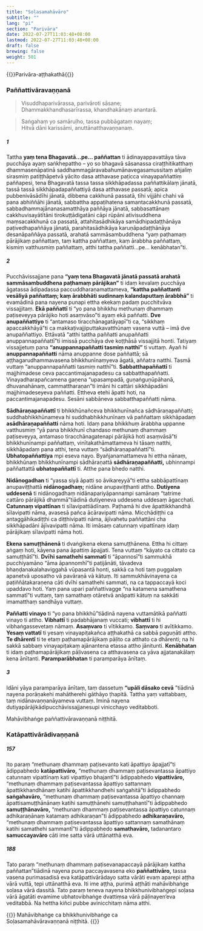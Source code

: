 ```yaml
---
title: "Soḷasamahāvāro"
subtitle: ""
lang: "pi"
section: "Parivāra"
date: 2022-07-27T11:03:48+08:00
lastmod: 2022-07-27T11:03:48+08:00
draft: false
brewing: false
weight: 501
---
```


{{<subtitle>}}Parivāra-aṭṭhakathā{{</subtitle>}}

### Paññattivāravaṇṇanā

> Visuddhaparivārassa, parivāroti sāsane;  
> Dhammakkhandhasarīrassa, khandhakānaṃ anantarā.

> Saṅgahaṃ yo samāruḷho, tassa pubbāgataṃ nayaṃ;  
> Hitvā dāni karissāmi, anuttānatthavaṇṇanaṃ.

##### 1

Tattha **yaṃ tena Bhagavatā…pe… paññattan** ti ādinayappavattāya tāva pucchāya ayaṃ saṅkhepattho – yo so bhagavā sāsanassa ciraṭṭhitikatthaṃ dhammasenāpatinā saddhammagāravabahumānavegasamussitaṃ añjaliṃ sirasmiṃ patiṭṭhāpetvā yācito dasa atthavase paṭicca vinayapaññattiṃ paññapesi, tena Bhagavatā tassa tassa sikkhāpadassa paññattikālaṃ jānatā, tassā tassā sikkhāpadapaññattiyā dasa atthavase passatā; apica pubbenivāsādīhi jānatā, dibbena cakkhunā passatā, tīhi vijjāhi chahi vā pana abhiññāhi jānatā, sabbattha appaṭihatena samantacakkhunā passatā, sabbadhammajānanasamatthāya paññāya jānatā, sabbasattānaṃ cakkhuvisayātītāni tirokuṭṭādigatāni cāpi rūpāni ativisuddhena maṃsacakkhunā ca passatā, attahitasādhikāya samādhipadaṭṭhānāya paṭivedhapaññāya jānatā, parahitasādhikāya karuṇāpadaṭṭhānāya desanāpaññāya passatā, arahatā sammāsambuddhena “yaṃ paṭhamaṃ pārājikaṃ paññattaṃ, taṃ kattha paññattaṃ, kaṃ ārabbha paññattaṃ, kismiṃ vatthusmiṃ paññattaṃ, atthi tattha paññatti…pe… kenābhatan”ti.

##### 2

Pucchāvissajjane pana **“yaṃ tena Bhagavatā jānatā passatā arahatā sammāsambuddhena paṭhamaṃ pārājikan”** ti idaṃ kevalaṃ pucchāya āgatassa ādipadassa paccuddharaṇamattameva, **“kattha paññattanti vesāliyā paññattaṃ; kaṃ ārabbhāti sudinnaṃ kalandaputtaṃ ārabbhā”** ti evamādinā pana nayena punapi ettha ekekaṃ padaṃ pucchitvāva vissajjitaṃ. **Ekā paññattī** ti “yo pana bhikkhu methunaṃ dhammaṃ paṭiseveyya pārājiko hoti asaṃvāso”ti ayaṃ ekā paññatti. **Dve anupaññattiyo** ti “antamaso tiracchānagatāyapī”ti ca, “sikkhaṃ apaccakkhāyā”ti ca makkaṭivajjiputtakavatthūnaṃ vasena vuttā – imā dve anupaññattiyo. Ettāvatā “atthi tattha paññatti anupaññatti anuppannapaññattī”ti imissā pucchāya dve koṭṭhāsā vissajjitā honti. Tatiyaṃ vissajjetuṃ pana **“anuppannapaññatti tasmiṃ natthī”** ti vuttaṃ. Ayañ hi **anuppannapaññatti** nāma anuppanne dose paññattā; sā aṭṭhagarudhammavasena bhikkhunīnaṃyeva āgatā, aññatra natthi. Tasmā vuttaṃ “anuppannapaññatti tasmiṃ natthī”ti. **Sabbatthapaññattī** ti majjhimadese ceva paccantimajanapadesu ca sabbatthapaññatti. Vinayadharapañcamena gaṇena “upasampadā, guṇaṅguṇūpāhanā, dhuvanahānaṃ, cammattharaṇan”ti imāni hi cattāri sikkhāpadāni majjhimadeseyeva paññatti. Ettheva etehi āpatti hoti, na paccantimajanapadesu. Sesāni sabbāneva sabbatthapaññatti nāma.

**Sādhāraṇapaññattī** ti bhikkhūnañceva bhikkhunīnañca sādhāraṇapaññatti; suddhabhikkhūnameva hi suddhabhikkhunīnaṃ vā paññattaṃ sikkhāpadaṃ **asādhāraṇapaññatti** nāma hoti. Idaṃ pana bhikkhuṃ ārabbha uppanne vatthusmiṃ “yā pana bhikkhunī chandaso methunaṃ dhammaṃ paṭiseveyya, antamaso tiracchānagatenapi pārājikā hoti asaṃvāsā”ti bhikkhunīnampi paññattaṃ, vinītakathāmattameva hi tāsaṃ natthi, sikkhāpadaṃ pana atthi, tena vuttaṃ “sādhāraṇapaññattī”ti. **Ubhatopaññattiya** mpi eseva nayo. Byañjanamattameva hi ettha nānaṃ, bhikkhūnaṃ bhikkhunīnampi sādhāraṇattā **sādhāraṇapaññatti,** ubhinnampi paññattattā **ubhatopaññattī** ti. Atthe pana bhedo natthi.

**Nidānogadhan** ti “yassa siyā āpatti so āvikareyyā”ti ettha sabbāpattīnaṃ anupaviṭṭhattā **nidānogadhaṃ;** nidāne anupaviṭṭhanti attho. **Dutiyena uddesenā** ti nidānogadhaṃ nidānapariyāpannampi samānaṃ “tatrime cattāro pārājikā dhammā”tiādinā dutiyeneva uddesena uddesaṃ āgacchati. **Catunnaṃ vipattīnan** ti sīlavipattiādīnaṃ. Paṭhamā hi dve āpattikkhandhā sīlavipatti nāma, avasesā pañca ācāravipatti nāma. Micchādiṭṭhi ca antaggāhikadiṭṭhi ca diṭṭhivipatti nāma, ājīvahetu paññattāni cha sikkhāpadāni ājīvavipatti nāma. Iti imāsaṃ catunnaṃ vipattīnaṃ idaṃ pārājikaṃ sīlavipatti nāma hoti.

**Ekena samuṭṭhānenā** ti dvaṅgikena ekena samuṭṭhānena. Ettha hi cittaṃ aṅgaṃ hoti, kāyena pana āpattiṃ āpajjati. Tena vuttaṃ “kāyato ca cittato ca samuṭṭhātī”ti. **Dvīhi samathehi sammatī** ti “āpannosī”ti sammukhā pucchiyamāno “āma āpannomhī”ti paṭijānāti, tāvadeva bhaṇḍanakalahaviggahā vūpasantā honti, sakkā ca hoti taṃ puggalaṃ apanetvā uposatho vā pavāraṇā vā kātuṃ. Iti sammukhāvinayena ca paṭiññātakaraṇena cāti dvīhi samathehi sammati, na ca tappaccayā koci upaddavo hoti. Yaṃ pana upari paññattivagge “na katamena samathena sammatī”ti vuttaṃ, taṃ samathaṃ otāretvā anāpatti kātuṃ na sakkāti imamatthaṃ sandhāya vuttaṃ.

**Paññatti vinayo** ti “yo pana bhikkhū”tiādinā nayena vuttamātikā paññatti vinayo ti attho. **Vibhattī** ti padabhājanaṃ vuccati; **vibhattī** ti hi vibhaṅgassevetaṃ nāmaṃ. **Asaṃvaro** ti vītikkamo. **Saṃvaro** ti avītikkamo. **Yesaṃ vattatī** ti yesaṃ vinayapiṭakañca aṭṭhakathā ca sabbā paguṇāti attho. **Te dhārentī** ti te etaṃ paṭhamapārājikaṃ pāḷito ca atthato ca dhārenti; na hi sakkā sabbaṃ vinayapiṭakaṃ ajānantena etassa attho jānitunti. **Kenābhatan** ti idaṃ paṭhamapārājikaṃ pāḷivasena ca atthavasena ca yāva ajjatanakālaṃ kena ānītanti. **Paramparābhatan** ti paramparāya ānītaṃ.

##### 3

Idāni yāya paramparāya ānītaṃ, taṃ dassetuṃ **“upāli dāsako cevā** ”tiādinā nayena porāṇakehi mahātherehi gāthāyo ṭhapitā. Tattha yaṃ vattabbaṃ, taṃ nidānavaṇṇanāyameva vuttaṃ. Iminā nayena dutiyapārājikādipucchāvissajjanesupi vinicchayo veditabboti.

<p class="text-center text-muted">Mahāvibhaṅge paññattivāravaṇṇanā niṭṭhitā.</p>

### Katāpattivārādivaṇṇanā

##### 157

Ito paraṃ “methunaṃ dhammaṃ paṭisevanto kati āpattiyo āpajjatī”ti ādippabhedo **katāpattivāro,** “methunaṃ dhammaṃ paṭisevantassa āpattiyo catunnaṃ vipattīnaṃ kati vipattiyo bhajantī”ti ādippabhedo **vipattivāro,** “methunaṃ dhammaṃ paṭisevantassa āpattiyo sattannaṃ āpattikkhandhānaṃ katihi āpattikkhandhehi saṅgahitā”ti ādippabhedo **saṅgahavāro,** “methunaṃ dhammaṃ paṭisevantassa āpattiyo channaṃ āpattisamuṭṭhānānaṃ katihi samuṭṭhānehi samuṭṭhahantī”ti ādippabhedo **samuṭṭhānavāro,** “methunaṃ dhammaṃ paṭisevantassa āpattiyo catunnaṃ adhikaraṇānaṃ katamaṃ adhikaraṇan”ti ādippabhedo **adhikaraṇavāro,** “methunaṃ dhammaṃ paṭisevantassa āpattiyo sattannaṃ samathānaṃ katihi samathehi sammantī”ti ādippabhedo **samathavāro,** tadanantaro **samuccayavāro** cāti ime satta vārā uttānatthā eva.

##### 188

Tato paraṃ “methunaṃ dhammaṃ paṭisevanapaccayā pārājikaṃ kattha paññattan”tiādinā nayena puna paccayavasena eko **paññattivāro,** tassa vasena purimasadisā eva katāpattivārādayo satta vārāti evaṃ aparepi aṭṭha vārā vuttā, tepi uttānatthā eva. Iti ime aṭṭha, purimā aṭṭhāti mahāvibhaṅge soḷasa vārā dassitā. Tato paraṃ teneva nayena bhikkhunivibhaṅgepi soḷasa vārā āgatāti evamime ubhatovibhaṅge dvattiṃsa vārā pāḷinayen’eva veditabbā. Na hettha kiñci pubbe avinicchitaṃ nāma atthi.

{{<eof>}}
    Mahāvibhaṅge ca bhikkhunivibhaṅge ca<br>
    Soḷasamahāvāravaṇṇanā niṭṭhitā.
{{</eof>}}
